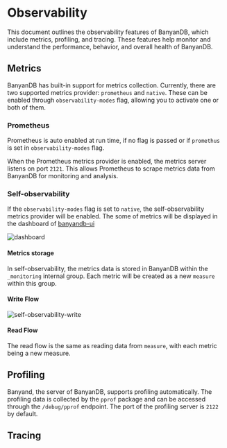 # Observability

This document outlines the observability features of BanyanDB, which include metrics, profiling, and tracing. These features help monitor and understand the performance, behavior, and overall health of BanyanDB.

## Metrics

BanyanDB has built-in support for metrics collection. Currently, there are two supported metrics provider: `prometheus` and `native`. These can be enabled through `observability-modes` flag, allowing you to activate one or both of them. 

### Prometheus

Prometheus is auto enabled at run time, if no flag is passed or if `promethus` is set in `observability-modes` flag.

When the Prometheus metrics provider is enabled, the metrics server listens on port `2121`. This allows Prometheus to scrape metrics data from BanyanDB for monitoring and analysis.


### Self-observability 

If the `observability-modes` flag is set to `native`, the self-observability metrics provider will be enabled. The some of metrics will be displayed in the dashboard of [banyandb-ui](http://localhost:17913/) 

![dashboard](https://skywalking.apache.org/doc-graph/banyandb/v0.7.0/dashboard.png)

#### Metrics storage 

In self-observability, the metrics data is stored in BanyanDB within the ` _monitoring` internal group. Each metric will be created as a new `measure` within this group.

#### Write Flow

![self-observability-write](https://skywalking.apache.org/doc-graph/banyandb/v0.7.0/self-observability-write.png)

#### Read Flow
The read flow is the same as reading data from `measure`, with each metric being a new measure.

## Profiling

Banyand, the server of BanyanDB, supports profiling automatically. The profiling data is collected by the `pprof` package and can be accessed through the `/debug/pprof` endpoint. The port of the profiling server is `2122` by default.

## Tracing
